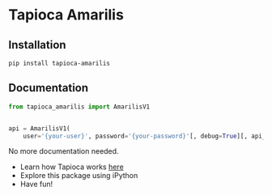 # Tapioca Amarilis

## Installation
```
pip install tapioca-amarilis
```

## Documentation
``` python
from tapioca_amarilis import AmarilisV1


api = AmarilisV1(
	user='{your-user}', password='{your-password}'[, debug=True][, api_root='http://local.com/'])

```

No more documentation needed.

- Learn how Tapioca works [here](http://tapioca-wrapper.readthedocs.org/en/stable/quickstart.html)
- Explore this package using iPython
- Have fun!
